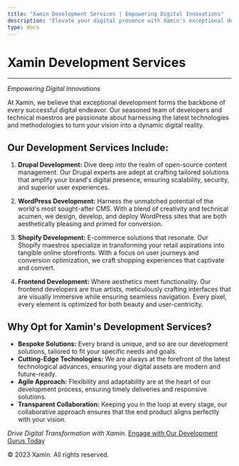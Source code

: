```yaml
---
title: "Xamin Development Services | Empowering Digital Innovations"
description: "Elevate your digital presence with Xamin's exceptional development services. Our team specializes in Drupal, WordPress, and Shopify development, delivering bespoke solutions with cutting-edge technologies"
type: docs
---
```


# Xamin Development Services

---

*Empowering Digital Innovations*

At Xamin, we believe that exceptional development forms the backbone of every successful digital endeavor. Our seasoned team of developers and technical maestros are passionate about harnessing the latest technologies and methodologies to turn your vision into a dynamic digital reality.

## Our Development Services Include:

1. **Drupal Development:**
   Dive deep into the realm of open-source content management. Our Drupal experts are adept at crafting tailored solutions that amplify your brand's digital presence, ensuring scalability, security, and superior user experiences.

2. **WordPress Development:**
   Harness the unmatched potential of the world's most sought-after CMS. With a blend of creativity and technical acumen, we design, develop, and deploy WordPress sites that are both aesthetically pleasing and primed for conversion.

3. **Shopify Development:**
   E-commerce solutions that resonate. Our Shopify maestros specialize in transforming your retail aspirations into tangible online storefronts. With a focus on user journeys and conversion optimization, we craft shopping experiences that captivate and convert.

4. **Frontend Development:**
   Where aesthetics meet functionality. Our frontend developers are true artists, meticulously crafting interfaces that are visually immersive while ensuring seamless navigation. Every pixel, every element is optimized for both beauty and user-centricity.

## Why Opt for Xamin's Development Services?

- **Bespoke Solutions:** Every brand is unique, and so are our development solutions, tailored to fit your specific needs and goals.
- **Cutting-Edge Technologies:** We are always at the forefront of the latest technological advances, ensuring your digital assets are modern and future-ready.
- **Agile Approach:** Flexibility and adaptability are at the heart of our development process, ensuring timely deliveries and responsive solutions.
- **Transparent Collaboration:** Keeping you in the loop at every stage, our collaborative approach ensures that the end product aligns perfectly with your vision.

*Drive Digital Transformation with Xamin.*
[Engage with Our Development Gurus Today](https://www.xamin.in/contact)

© 2023 Xamin. All rights reserved.

